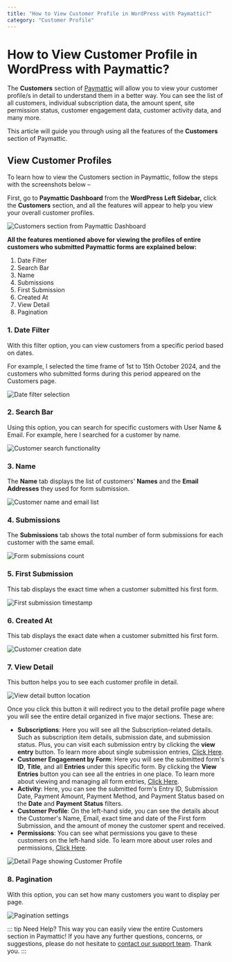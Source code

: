 ```yaml
---
title: "How to View Customer Profile in WordPress with Paymattic?"
category: "Customer Profile"
---
```


# How to View Customer Profile in WordPress with Paymattic?

The **Customers** section of [Paymattic](https://paymattic.com/) will allow you to view your customer profile/s in detail to understand them in a better way. You can see the list of all customers, individual subscription data, the amount spent, site permission status, customer engagement data, customer activity data, and many more.

This article will guide you through using all the features of the **Customers** section of Paymattic.

## View Customer Profiles

To learn how to view the Customers section in Paymattic, follow the steps with the screenshots below –

First, go to **Paymattic Dashboard** from the **WordPress Left Sidebar,** click the **Customers** section, and all the features will appear to help you view your overall customer profiles.

![Customers section from Paymattic Dashboard](../public/images/customer-profile/how-to-view-customer-profile-in-wordpress/1.-Customers-section-from-Paymattic-Dahboard-scaled.webp)

**All the features mentioned above for viewing the profiles of entire customers who submitted Paymattic forms are explained below:**

1. Date Filter
2. Search Bar
3. Name
4. Submissions
5. First Submission
6. Created At
7. View Detail
8. Pagination

### 1. Date Filter

With this filter option, you can view customers from a specific period based on dates.

For example, I selected the time frame of 1st to 15th October 2024, and the customers who submitted forms during this period appeared on the Customers page.

![Date filter selection](../public/images/customer-profile/how-to-view-customer-profile-in-wordpress/2.-Date-Filter-scaled.webp)

### 2. Search Bar

Using this option, you can search for specific customers with User Name & Email.
For example, here I searched for a customer by name.

![Customer search functionality](../public/images/customer-profile/how-to-view-customer-profile-in-wordpress/3.-Search-Bar-scaled.webp)

### 3. Name

The **Name** tab displays the list of customers' **Names** and the **Email** **Addresses** they used for form submission.

![Customer name and email list](../public/images/customer-profile/how-to-view-customer-profile-in-wordpress/4.-Name-scaled.webp)

### 4. Submissions

The **Submissions** tab shows the total number of form submissions for each customer with the same email.

![Form submissions count](../public/images/customer-profile/how-to-view-customer-profile-in-wordpress/5.-Submissions-scaled.webp)

### 5. First Submission

This tab displays the exact time when a customer submitted his first form.

![First submission timestamp](../public/images/customer-profile/how-to-view-customer-profile-in-wordpress/6.-First-Submission-scaled.webp)

### 6. Created At

This tab displays the exact date when a customer submitted his first form.

![Customer creation date](../public/images/customer-profile/how-to-view-customer-profile-in-wordpress/7.-Created-At-scaled.webp)

### 7. View Detail

This button helps you to see each customer profile in detail.

![View detail button location](../public/images/customer-profile/how-to-view-customer-profile-in-wordpress/8.-View-Detail-scaled.webp)

Once you click this button it will redirect you to the detail profile page where you will see the entire detail organized in five major sections. These are:

- **Subscriptions**: Here you will see all the Subscription-related details. Such as subscription item details, submission date, and submission status. Plus, you can visit each submission entry by clicking the **view entry** button. To learn more about single submission entries, [Click Here](../manage-form-entries/how-to-view-single-submission-data-and-manage-payments-in-paymattic.md).
- **Customer Engagement by Form**: Here you will see the submitted form's **ID**, **Title**, and all **Entries** under this specific form. By clicking the **View Entries** button you can see all the entries in one place. To learn more about viewing and managing all form entries, [Click Here](../manage-form-entries/how-to-view-and-manage-all-form-entries-in-wordpress-with-paymattic.md).
- **Activity**: Here, you can see the submitted form's Entry ID, Submission Date, Payment Amount, Payment Method, and Payment Status based on the **Date** and **Payment** **Status** filters.
- **Customer Profile**: On the left-hand side, you can see the details about the Customer's Name, Email, exact time and date of the First form Submission, and the amount of money the customer spent and received.
- **Permissions**: You can see what permissions you gave to these customers on the left-hand side. To learn more about user roles and permissions, [Click Here](../global-settings/how-to-manage-user-roles-in-wordpress-with-paymattic.md).

![Detail Page showing Customer Profile](../public/images/customer-profile/how-to-view-customer-profile-in-wordpress/9.-Detail-Page-of-one-Customer-Profile-scaled.webp)

### 8. Pagination

With this option, you can set how many customers you want to display per page.

![Pagination settings](../public/images/customer-profile/how-to-view-customer-profile-in-wordpress/10.-Pagination-scaled.webp)

::: tip Need Help?
This way you can easily view the entire Customers section in Paymattic!
If you have any further questions, concerns, or suggestions, please do not hesitate to [contact our support team](https://wpmanageninja.com/support-tickets/). Thank you.
:::